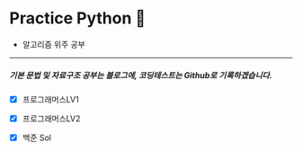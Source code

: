 # Practice Python 🐤

- 알고리즘 위주 공부
---
##### 기본 문법 및 자료구조 공부는 블로그에, 코딩테스트는 Github로 기록하겠습니다.

- [x] 프로그래머스LV1
- [x] 프로그래머스LV2
- [x] 백준 Sol

